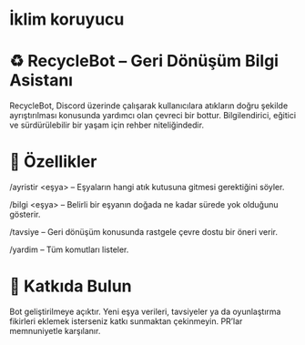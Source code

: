 # İklim koruyucu

# ♻️ RecycleBot – Geri Dönüşüm Bilgi Asistanı
RecycleBot, Discord üzerinde çalışarak kullanıcılara atıkların doğru şekilde ayrıştırılması konusunda yardımcı olan çevreci bir bottur. Bilgilendirici, eğitici ve sürdürülebilir bir yaşam için rehber niteliğindedir.

# 🔧 Özellikler
/ayristir <eşya> – Eşyaların hangi atık kutusuna gitmesi gerektiğini söyler.

/bilgi <eşya> – Belirli bir eşyanın doğada ne kadar sürede yok olduğunu gösterir.

/tavsiye – Geri dönüşüm konusunda rastgele çevre dostu bir öneri verir.

/yardim – Tüm komutları listeler.

# 🌱 Katkıda Bulun
Bot geliştirilmeye açıktır. Yeni eşya verileri, tavsiyeler ya da oyunlaştırma fikirleri eklemek isterseniz katkı sunmaktan çekinmeyin. PR’lar memnuniyetle karşılanır.


